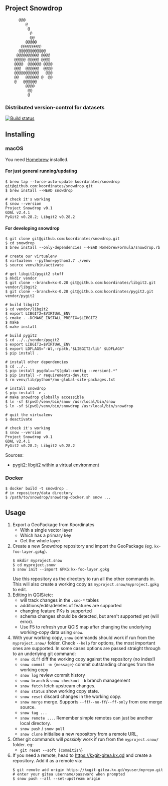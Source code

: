 Project Snowdrop
----------------
```
      @@@
         @
          @
           @
           @@
         @@@@@
       @@@@@@@@@
      @@@@@@@@@@@@
     @@@@@@@@@@ @@@@
    @@@@@ @@@@@ @@@@
    @@@@  @@@@@@ @@@@
    @@@  @@@@@@  @@@@
    @@@@@@@@@@@   @@@
    @@   @@@@@@ @  @@
    @   @@@@@@
         @@@@
          @@
          @
```

### Distributed version-control for datasets

[![Build status](https://badge.buildkite.com/621292fbfad27fe132e84c142ad0618d2a50375c29266d83a1.svg)](https://buildkite.com/koordinates/snowdrop)

## Installing

### macOS

You need [Homebrew](https://brew.sh/) installed.

#### For just general running/updating
```console
$ brew tap --force-auto-update koordinates/snowdrop git@github.com:koordinates/snowdrop.git
$ brew install --HEAD snowdrop

# check it's working
$ snow --version
Project Snowdrop v0.1
GDAL v2.4.1
PyGit2 v0.28.2; Libgit2 v0.28.2
```

#### For developing snowdrop
```
$ git clone git@github.com:koordinates/snowdrop.git
$ cd snowdrop
$ brew install --only-dependencies --HEAD HomebrewFormula/snowdrop.rb

# create our virtualenv
$ virtualenv --python=python3.7 ./venv
$ source venv/bin/activate

# get libgit2/pygit2 stuff
$ mkdir vendor
$ git clone --branch=kx-0.28 git@github.com:koordinates/libgit2.git vendor/libgit2
$ git clone --branch=kx-0.28 git@github.com:koordinates/pygit2.git vendor/pygit2

# build libgit2
$ cd vendor/libgit2
$ export LIBGIT2=$VIRTUAL_ENV
$ cmake . -DCMAKE_INSTALL_PREFIX=$LIBGIT2
$ make
$ make install

# build pygit2
$ cd ../../vendor/pygit2
$ export LIBGIT2=$VIRTUAL_ENV
$ export LDFLAGS="-Wl,-rpath,'$LIBGIT2/lib' $LDFLAGS"
$ pip install .

# install other dependencies
$ cd ../..
$ pip install pygdal=="$(gdal-config --version).*"
$ pip install -r requirements-dev.txt
$ rm venv/lib/python*/no-global-site-packages.txt

# install snowdrop
$ pip install -e .
# make snowdrop globally accessible
$ ln -sf $(pwd)/venv/bin/snow /usr/local/bin/snow
$ ln -sf $(pwd)/venv/bin/snowdrop /usr/local/bin/snowdrop

# quit the virtualenv
$ deactivate

# check it's working
$ snow --version
Project Snowdrop v0.1
GDAL v2.4.1
PyGit2 v0.28.2; Libgit2 v0.28.2
```

Sources:
* [pygit2: libgit2 within a virtual environment](https://www.pygit2.org/install.html#libgit2-within-a-virtual-environment)

### Docker

```console
$ docker build -t snowdrop .
# in repository/data directory
$ /path/to/snowdrop/snowdrop-docker.sh snow ...
```

## Usage

1. Export a GeoPackage from Koordinates
   * With a single vector layer
   * Which has a primary key
   * Get the whole layer
2. Create a new Snowdrop repository and import the GeoPackage (eg. `kx-foo-layer.gpkg`).
   ```console
   $ mkdir myproject.snow
   $ cd myproject.snow
   $ snow init --import GPKG:kx-foo-layer.gpkg
   ```
   Use this repository as the directory to run all the other commands in.
   This will also create a working copy as `myproject.snow/myproject.gpkg` to edit.
4. Editing in QGIS/etc:
   * will track changes in the `.sno-*` tables
   * additions/edits/deletes of features are supported
   * changing feature PKs is supported
   * schema changes should be detected, but aren't supported yet (will error).
   * Use F5 to refresh your QGIS map after changing the underlying working-copy data using `snow`.
5. With your working copy, `snow` commands should work if run from the `myproject.snow/` folder. Check `--help` for options, the most important ones are supported. In some cases options are passed straight through to an underlying git command:
    * `snow diff` diff the working copy against the repository (no index!)
    * `snow commit -m {message}` commit outstanding changes from the working copy
    * `snow log` review commit history
    * `snow branch` & `snow checkout -b` branch management
    * `snow fetch` fetch upstream changes.
    * `snow status` show working copy state.
    * `snow reset` discard changes in the working copy.
    * `snow merge` merge. Supports `--ff`/`--no-ff`/`--ff-only` from one merge source.
    * `snow tag ...`
    * `snow remote ...`. Remember simple remotes can just be another local directory.
    * `snow push` / `snow pull`
    * `snow clone` initialise a new repository from a remote URL,
6. Other git commands will _possibly_ work if run from the `myproject.snow/` folder. eg:
    * `git reset --soft {commitish}`
7. If you need a remote, head to https://kxgit-gitea.kx.gd and create a repository. Add it as a remote via:
   ```console
   $ git remote add origin https://kxgit-gitea.kx.gd/myuser/myrepo.git
   # enter your gitea username/password when prompted
   $ snow push --all --set-upstream origin
   ```
